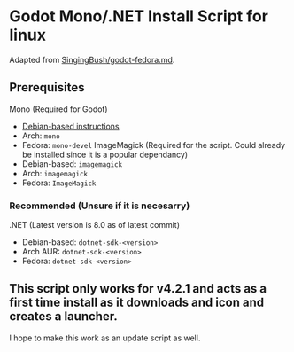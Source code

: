 # Godot Mono/.NET Install Script for linux

Adapted from [SingingBush/godot-fedora.md](https://gist.github.com/SingingBush/a16ef4bc8b94f57d3aa0e74d9c358d24).

## Prerequisites
Mono (Required for Godot)
- [Debian-based instructions](https://www.mono-project.com/download/stable/#download-lin)
- Arch: `mono`
- Fedora: `mono-devel`
ImageMagick (Required for the script. Could already be installed since it is a popular dependancy)
- Debian-based: `imagemagick`
- Arch: `imagemagick `
- Fedora: `ImageMagick`
### Recommended (Unsure if it is necesarry)
.NET (Latest version is 8.0 as of latest commit)
- Debian-based: `dotnet-sdk-<version>`
- Arch AUR: `dotnet-sdk-<version>`
- Fedora: `dotnet-sdk-<version>`

## This script only works for v4.2.1 and acts as a first time install as it downloads and icon and creates a launcher.
I hope to make this work as an update script as well.
